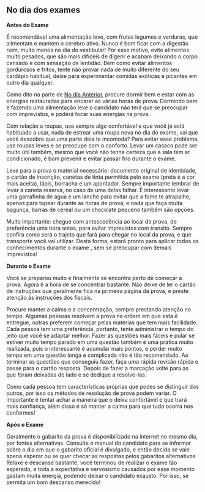 No dia dos exames
------------------
__Antes do Exame__

É recomendável uma alimentação leve, com frutas legumes e verduras, que alimentam e mantém o cérebro ativo. Nunca é bom ficar com a digestão ruim, muito menos no dia do vestibular! Por esse motivo, evite alimentos muito pesados, que são mais difíceis de digerir e acabam deixando o corpo cansado e com sensação de lentidão. Bem como evitar alimentos gordurosos e fritos, tente não provar nada de muito diferente do seu cardápio habitual, deixe para experimentar comidas exóticas e picantes em outro dia qualquer.

Como dito na parte de [No dia Anterior](link), procure dormir bem e estar com as energias restauradas para encarar as várias horas de prova. Dormindo bem e fazendo uma alimentação leve o candidato não terá que se preocupar com imprevistos, e poderá focar suas energias na prova.

Com relação a roupas, use sempre algo confortável e que você já está habituado a usar, nada de estrear uma roupa nova no dia do exame, vai que você descobre que uma parte dela te incomoda? Para evitar esse problema, use roupas leves e se preocupe com o conforto. Levar um casaco pode ser muito útil também, mesmo que você não tenha certeza que a sala tem ar condicionado, é bom prevenir e evitar passar frio durante o exame.

Leve para a prova o material necessário: documento original de identidade, o cartão de inscrição, canetas de tinta permitida pelo exame (preta é a cor mais aceita), lápis, borracha e um apontador. Sempre importante lembrar de levar a caneta reserva, no caso de uma delas falhar. É interessante levar uma garrafinha de água e um lanche para evitar que a fome te atrapalhe, apenas para tapear durante as horas de prova, e nada que faça muita bagunça, barras de cereal ou um chocolate pequeno também são opções.

Muito importante: chegue com antescedência ao local de prova, de preferência uma hora antes, para evitar imprevistos com transito. Sempre confira como será o trajeto que fará para chegar no local da prova, e que transporte você vai utilizar. Desta forma, estará pronto para aplicar todos os conhecimentos durante o exame , sem se preocupar com demais imprevistos!


__Durante o Exame__

Você se preparou muito e finalmente se encontra perto de começar a prova. Agora é a hora de se concentrar bastante. Não deixe de ler o cartão de instruções que geralmente fica na primeira página da prova, e preste atenção às instruções dos fiscais.

Procure manter a calma e a concentração, sempre prestando atenção no tempo.
Algumas pessoas resolvem a prova na ordem em que esta é entregue, outras preferem começar pelas matérias que tem mais facilidade. Cada pessoa tem uma preferência, portanto, tente administrar o tempo do jeito que você se adaptar melhor. Fazer as questões mais fáceis e pular se estiver muito tempo parado em uma questão também é uma prática muito realizada, pois o interessante é acumular mais pontos, e perder muito tempo em uma questão longa e complicada não é tão recomendado. Ao terminar as questões que conseguiu fazer, faça uma rápida revisão rápida e passe para o cartão resposta. Depois de fazer a marcação volte para as que foram deixadas de lado e se dedique a resolve-las. 

Como cada pessoa tem características próprias que podes se distinguir dos outros, por isso os métodos de resolução de prova podem variar. O importante é tentar achar a maneira que o deixa confortável e que trará mais confiança, além disso é só manter a calma para que tudo ocorra nos conformes!

__Após o Exame__

Geralmente o gabarito da prova é disponibilizado na internet no mesmo dia, por fontes alternativas. Consulte o manual do candidato para se informar sobre o dia em que o gabarito oficial é divulgado, e então decida se vale  apena esperar ou se quer checar as respostas pelos gabaritos alternativos. Relaxe e descanse bastante, você terminou de realizar o exame tão esperado, e toda a expectativa e nervosismo causados por esse momento gastam muita energia, podendo deixar o candidato exausto. Por isso, se permita um bom descanso merecido!
